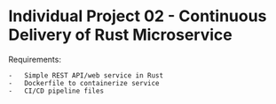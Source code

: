 # Individual Project 02 - Continuous Delivery of Rust Microservice

Requirements:

    -   Simple REST API/web service in Rust
    -   Dockerfile to containerize service
    -   CI/CD pipeline files
